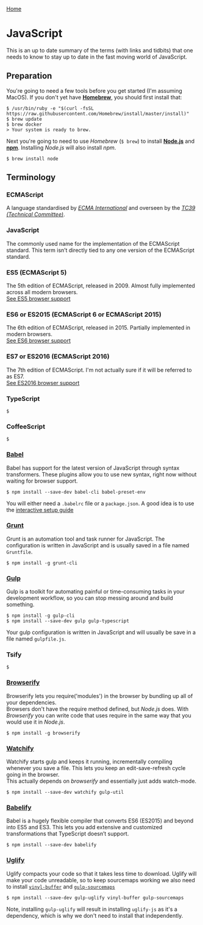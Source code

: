 [Home](README.md)

# JavaScript
This is an up to date summary of the terms (with links and tidbits) that one needs to know to stay up to date in the fast moving world of JavaScript.

## Preparation
You're going to need a few tools before you get started (I'm assuming MacOS). If you don't yet have **[Homebrew](https://brew.sh/)**, you should first install that:
```
$ /usr/bin/ruby -e "$(curl -fsSL https://raw.githubusercontent.com/Homebrew/install/master/install)"
$ brew update
$ brew docker
> Your system is ready to brew.
```
Next you're going to need to use _Homebrew_ (`$ brew`) to install **[Node.js](https://nodejs.org/en/)** and **[npm](https://www.npmjs.com/)**. Installing _Node.js_ will also install _npm_.
```
$ brew install node
```

## Terminology

### ECMAScript
A language standardised by _[ECMA International](https://www.ecma-international.org)_ and overseen by the _[TC39 (Technical Committee)](https://github.com/tc39)_.

### JavaScript
The commonly used name for the implementation of the ECMAScript standard. This term isn’t directly tied to any one version of the ECMAScript standard.

### ES5 (ECMAScript 5)
The 5th edition of ECMAScript, released in 2009. Almost fully implemented across all modern browsers.  
[See ES5 browser support](http://kangax.github.io/compat-table/es5/)

### ES6 or ES2015 (ECMAScript 6 or ECMAScript 2015)
The 6th edition of ECMAScript, released in 2015. Partially implemented in modern browsers.  
[See ES6 browser support](http://kangax.github.io/compat-table/es6/)

### ES7 or ES2016 (ECMAScript 2016)
The 7th edition of ECMAScript. I'm not actually sure if it will be referred to as ES7.  
[See ES2016 browser support](http://kangax.github.io/compat-table/es2016plus/)

### TypeScript
```
$
```

### CoffeeScript
```
$
```

### [Babel](https://babeljs.io/)
Babel has support for the latest version of JavaScript through syntax transformers. These plugins allow you to use new syntax, right now without waiting for browser support.
```
$ npm install --save-dev babel-cli babel-preset-env
```
You will either need a `.babelrc` file or a `package.json`. A good idea is to use the [interactive setup guide](http://babeljs.io/docs/setup/)

### [Grunt](https://gruntjs.com/)
Grunt is an automation tool and task runner for JavaScript. The configuration is written in JavaScript and is usually saved in a file named `Gruntfile`.
```
$ npm install -g grunt-cli
```

### [Gulp](https://gulpjs.com/)
Gulp is a toolkit for automating painful or time-consuming tasks in your development workflow, so you can stop messing around and build something. 
```
$ npm install -g gulp-cli
$ npm install --save-dev gulp gulp-typescript
```
Your gulp configuration is written in JavaScript and will usually be save in a file named `gulpfile.js`.

### Tsify
```
$
```

### [Browserify](http://browserify.org/)
Browserify lets you require('modules') in the browser by bundling up all of your dependencies.  
Browsers don't have the require method defined, but _Node.js_ does. With _Browserify_ you can write code that uses require in the same way that you would use it in _Node.js_.
```
$ npm install -g browserify
```

### [Watchify](https://github.com/substack/watchify)
Watchify starts gulp and keeps it running, incrementally compiling whenever you save a file. This lets you keep an edit-save-refresh cycle going in the browser.  
This actually depends on _browserify_ and essentially just adds watch-mode.
```
$ npm install --save-dev watchify gulp-util
```

### [Babelify](https://github.com/babel/babelify)
Babel is a hugely flexible compiler that converts ES6 (ES2015) and beyond into ES5 and ES3. This lets you add extensive and customized transformations that TypeScript doesn’t support.
```
$ npm install --save-dev babelify
```

### [Uglify](http://lisperator.net/uglifyjs/)
Uglify compacts your code so that it takes less time to download. Uglify will make your code unreadable, so to keep sourcemaps working we also need to install [`vinyl-buffer`](https://www.npmjs.com/package/vinyl-buffer) and [`gulp-sourcemaps`](https://www.npmjs.com/package/gulp-sourcemaps)
```
$ npm install --save-dev gulp-uglify vinyl-buffer gulp-sourcemaps
```
Note, installing `gulp-uglify` will result in installing `uglify-js` as it's a dependency, which is why we don't need to install that independently.
